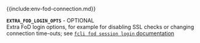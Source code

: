 {{include:env-fod-connection.md}}

**`EXTRA_FOD_LOGIN_OPTS`** - OPTIONAL   
Extra FoD login options, for example for disabling SSL checks or changing connection time-outs; see [`fcli fod session login` documentation]({{var:fcli-doc-base-url}}/manpage/fcli-fod-session-login.html)